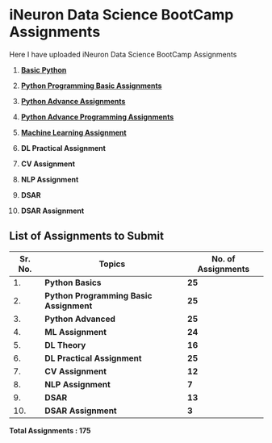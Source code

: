 # iNeuron Data Science BootCamp Assignments
Here I have uploaded iNeuron Data Science BootCamp Assignments

1. [**Basic Python**](https://github.com/MohammadWasiq0786/iNeuron-Full-Stack-Data-Science-BootCamp-Assignments/tree/main/1.%20Basic%20Python)

2. [**Python Programming Basic Assignments**](https://github.com/MohammadWasiq0786/iNeuron-Full-Stack-Data-Science-BootCamp-Assignments/tree/main/2.%20Python%20Programming%20Basic%20Assignment)

3. [**Python Advance Assignments**](https://github.com/MohammadWasiq0786/iNeuron-Full-Stack-Data-Science-BootCamp-Assignments/tree/main/3.%20Python%20Advance%20Assignment)

4. [**Python Advance Programming Assignments**](https://github.com/MohammadWasiq0786/iNeuron-Full-Stack-Data-Science-BootCamp-Assignments/tree/main/3.2%20Python%20Advance%20Programming%20Assignment)

5. [**Machine Learning Assignment**](https://github.com/MohammadWasiq0786/iNeuron-Full-Stack-Data-Science-BootCamp-Assignments/tree/main/4.%20Machine%20Learning%20Assignment)

6. **DL Practical Assignment** 

7. **CV Assignment**          

8. **NLP Assignment**                   

9. **DSAR**                              

10. **DSAR Assignment**

## List of Assignments to Submit

| **Sr. No.** | **Topics**                              | **No. of Assignments** |
|-------------|-----------------------------------------|------------------------|
| 1\.         | **Python Basics**                       | **25**                 |
| 2\.         | **Python Programming Basic Assignment** | **25**                 |
| 3\.         | **Python Advanced**                     | **25**                 |
| 4\.         | **ML Assignment**                       | **24**                 |
| 5\.         | **DL Theory**                           | **16**                 |
| 6\.         | **DL Practical Assignment**             | **25**                 |
| 7\.         | **CV Assignment**                       | **12**                 |
| 8\.         | **NLP Assignment**                      | **7**                  |
| 9\.         | **DSAR**                                | **13**                 |
| 10\.        | **DSAR Assignment**                     | **3**                  |

**Total Assignments : 175** 
